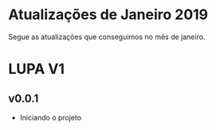 # Atualizações de Janeiro 2019
Segue as atualizações que conseguimos no mês de janeiro.

# LUPA V1

## v0.0.1
- Iniciando o projeto
